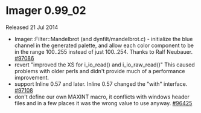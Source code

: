 # Imager 0.99_02

Released 21 Jul 2014

- Imager::Filter::Mandelbrot (and dynfilt/mandelbrot.c) - initialize the blue channel in the generated palette, and allow each color component to be in the range 100..255 instead of just 100..254. Thanks to Ralf Neubauer. [#97086](https://github.com/tonycoz/imager/issues/97086) 
- revert "improved the XS for i_io_read() and i_io_raw_read()" This caused problems with older perls and didn't provide much of a performance improvement. 
- support Inline 0.57 and later. Inline 0.57 changed the "with" interface. [#97108](https://github.com/tonycoz/imager/issues/97108) 
- don't define our own MAXINT macro, it conflicts with windows header files and in a few places it was the wrong value to use anyway. [#96425](https://github.com/tonycoz/imager/issues/96425)